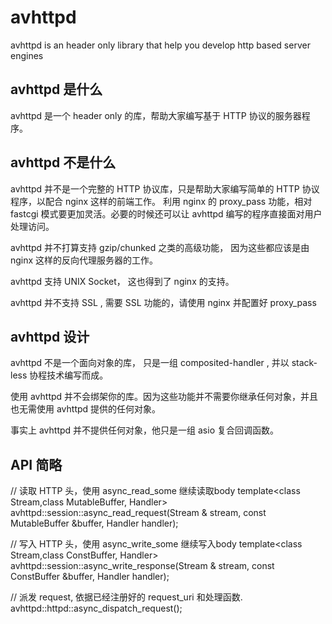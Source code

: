 avhttpd
=======

avhttpd is an header only library that help you develop http based server engines

## avhttpd 是什么
avhttpd 是一个 header only 的库，帮助大家编写基于 HTTP 协议的服务器程序。

## avhttpd 不是什么
avhttpd 并不是一个完整的 HTTP 协议库，只是帮助大家编写简单的 HTTP 协议程序，以配合 nginx 这样的前端工作。
利用 nginx 的  proxy_pass 功能，相对 fastcgi 模式要更加灵活。必要的时候还可以让 avhttpd 编写的程序直接面对用户处理访问。

avhttpd 并不打算支持 gzip/chunked 之类的高级功能， 因为这些都应该是由 nginx 这样的反向代理服务器的工作。

avhttpd 支持 UNIX Socket， 这也得到了 nginx 的支持。

avhttpd 并不支持 SSL , 需要 SSL 功能的，请使用 nginx 并配置好 proxy_pass

## avhttpd 设计

avhttpd 不是一个面向对象的库， 只是一组 composited-handler , 并以 stack-less 协程技术编写而成。

使用 avhttpd 并不会绑架你的库。因为这些功能并不需要你继承任何对象，并且也无需使用 avhttpd 提供的任何对象。

事实上 avhttpd 并不提供任何对象，他只是一组 asio 复合回调函数。

## API 简略

// 读取 HTTP 头，使用 async_read_some 继续读取body
template<class Stream,class MutableBuffer, Handler>
avhttpd::session::async_read_request(Stream & stream, const MutableBuffer &buffer, Handler handler);

// 写入 HTTP 头，使用 async_write_some 继续写入body
template<class Stream,class ConstBuffer, Handler>
avhttpd::session::async_write_response(Stream & stream, const ConstBuffer &buffer, Handler handler);

// 派发 request, 依据已经注册好的 request_uri 和处理函数.
avhttpd::httpd::async_dispatch_request();


